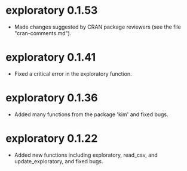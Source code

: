 # exploratory 0.1.53
* Made changes suggested by CRAN package reviewers 
(see the file "cran-comments.md").

# exploratory 0.1.41
* Fixed a critical error in the exploratory function.

# exploratory 0.1.36
* Added many functions from the package 'kim' and fixed bugs.

# exploratory 0.1.22
* Added new functions including exploratory, read_csv, and 
update_exploratory, and fixed bugs.
